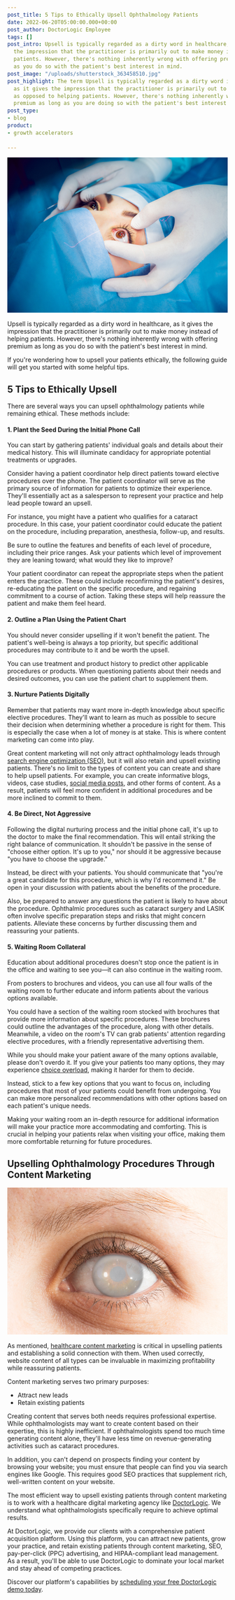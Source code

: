 ```yaml
---
post_title: 5 Tips to Ethically Upsell Ophthalmology Patients
date: 2022-06-20T05:00:00.000+00:00
post_author: DoctorLogic Employee
tags: []
post_intro: Upsell is typically regarded as a dirty word in healthcare, as it gives
  the impression that the practitioner is primarily out to make money instead of helping
  patients. However, there's nothing inherently wrong with offering premium as long
  as you do so with the patient's best interest in mind.
post_image: "/uploads/shutterstock_363458510.jpg"
post_highlight: The term Upsell is typically regarded as a dirty word in healthcare,
  as it gives the impression that the practitioner is primarily out to make money
  as opposed to helping patients. However, there's nothing inherently wrong with offering
  premium as long as you are doing so with the patient's best interest in mind.
post_type:
- blog
product:
- growth accelerators

---
```

![](/uploads/shutterstock_363458510.jpg)

Upsell is typically regarded as a dirty word in healthcare, as it gives the impression that the practitioner is primarily out to make money instead of helping patients. However, there's nothing inherently wrong with offering premium as long as you do so with the patient's best interest in mind.

If you're wondering how to upsell your patients ethically, the following guide will get you started with some helpful tips.

## **5 Tips to Ethically Upsell**

There are several ways you can upsell ophthalmology patients while remaining ethical. These methods include:

#### **1. Plant the Seed During the Initial Phone Call**

You can start by gathering patients' individual goals and details about their medical history. This will illuminate candidacy for appropriate potential treatments or upgrades.

Consider having a patient coordinator help direct patients toward elective procedures over the phone. The patient coordinator will serve as the primary source of information for patients to optimize their experience. They'll essentially act as a salesperson to represent your practice and help lead people toward an upsell.

For instance, you might have a patient who qualifies for a cataract procedure. In this case, your patient coordinator could educate the patient on the procedure, including preparation, anesthesia, follow-up, and results.

Be sure to outline the features and benefits of each level of procedure, including their price ranges. Ask your patients which level of improvement they are leaning toward; what would they like to improve?

Your patient coordinator can repeat the appropriate steps when the patient enters the practice. These could include reconfirming the patient's desires, re-educating the patient on the specific procedure, and regaining commitment to a course of action. Taking these steps will help reassure the patient and make them feel heard.

#### **2. Outline a Plan Using the Patient Chart**

You should never consider upselling if it won't benefit the patient. The patient's well-being is always a top priority, but specific additional procedures may contribute to it and be worth the upsell.

You can use treatment and product history to predict other applicable procedures or products. When questioning patients about their needs and desired outcomes, you can use the patient chart to supplement them.

#### **3. Nurture Patients Digitally**

Remember that patients may want more in-depth knowledge about specific elective procedures. They'll want to learn as much as possible to secure their decision when determining whether a procedure is right for them. This is especially the case when a lot of money is at stake. This is where content marketing can come into play.

Great content marketing will not only attract ophthalmology leads through [search engine optimization (SEO)](https://doctorlogic.com/blog/seo-for-ophthalmologists-get-seen-by-google), but it will also retain and upsell existing patients. There's no limit to the types of content you can create and share to help upsell patients. For example, you can create informative blogs, videos, case studies, [social media posts](https://doctorlogic.com/growth-accelerators/medical-social-media-content), and other forms of content. As a result, patients will feel more confident in additional procedures and be more inclined to commit to them.

#### **4. Be Direct, Not Aggressive**

Following the digital nurturing process and the initial phone call, it's up to the doctor to make the final recommendation. This will entail striking the right balance of communication. It shouldn't be passive in the sense of "choose either option. It's up to you," nor should it be aggressive because "you have to choose the upgrade."

Instead, be direct with your patients. You should communicate that "you're a great candidate for this procedure, which is why I'd recommend it." Be open in your discussion with patients about the benefits of the procedure.

Also, be prepared to answer any questions the patient is likely to have about the procedure. Ophthalmic procedures such as cataract surgery and LASIK often involve specific preparation steps and risks that might concern patients. Alleviate these concerns by further discussing them and reassuring your patients.

#### **5. Waiting Room Collateral**

Education about additional procedures doesn't stop once the patient is in the office and waiting to see you—it can also continue in the waiting room.

From posters to brochures and videos, you can use all four walls of the waiting room to further educate and inform patients about the various options available.

You could have a section of the waiting room stocked with brochures that provide more information about specific procedures. These brochures could outline the advantages of the procedure, along with other details. Meanwhile, a video on the room's TV can grab patients' attention regarding elective procedures, with a friendly representative advertising them.

While you should make your patient aware of the many options available, please don't overdo it. If you give your patients too many options, they may experience [choice overload](https://en.wikipedia.org/wiki/Overchoice), making it harder for them to decide.

Instead, stick to a few key options that you want to focus on, including procedures that most of your patients could benefit from undergoing. You can make more personalized recommendations with other options based on each patient's unique needs.

Making your waiting room an in-depth resource for additional information will make your practice more accommodating and comforting. This is crucial in helping your patients relax when visiting your office, making them more comfortable returning for future procedures.

## **Upselling Ophthalmology Procedures Through Content Marketing**

![](/uploads/shutterstock_530747020.jpg)

As mentioned, [healthcare content marketing](https://doctorlogic.com/growth-accelerators/healthcare-content-marketing) is critical in upselling patients and establishing a solid connection with them. When used correctly, website content of all types can be invaluable in maximizing profitability while reassuring patients.

Content marketing serves two primary purposes:

* Attract new leads
* Retain existing patients

Creating content that serves both needs requires professional expertise. While ophthalmologists may want to create content based on their expertise, this is highly inefficient. If ophthalmologists spend too much time generating content alone, they'll have less time on revenue-generating activities such as cataract procedures.

In addition, you can't depend on prospects finding your content by browsing your website; you must ensure that people can find you via search engines like Google. This requires good SEO practices that supplement rich, well-written content on your website.

The most efficient way to upsell existing patients through content marketing is to work with a healthcare digital marketing agency like [DoctorLogic](https://doctorlogic.com/). We understand what ophthalmologists specifically require to achieve optimal results.

At DoctorLogic, we provide our clients with a comprehensive patient acquisition platform. Using this platform, you can attract new patients, grow your practice, and retain existing patients through content marketing, SEO, pay-per-click (PPC) advertising, and HIPAA-compliant lead management. As a result, you'll be able to use DoctorLogic to dominate your local market and stay ahead of competing practices.

Discover our platform's capabilities by [scheduling your free DoctorLogic demo today](https://growth.doctorlogic.com/get-a-demo).